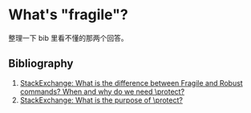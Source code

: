 # What's "fragile"?

整理一下 bib 里看不懂的那两个回答。

## Bibliography

1. [StackExchange: What is the difference between Fragile and Robust commands? When and why do we need \protect?](https://tex.stackexchange.com/questions/4736/what-is-the-difference-between-fragile-and-robust-commands-when-and-why-do-we-n)
2. [StackExchange: What is the purpose of \protect?](https://tex.stackexchange.com/questions/12698/what-is-the-purpose-of-protect)
